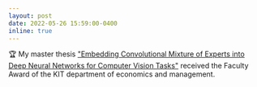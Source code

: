 ```yaml
---
layout: post
date: 2022-05-26 15:59:00-0400
inline: true
---
```


:trophy: My master thesis ["Embedding Convolutional Mixture of Experts into Deep Neural Networks for Computer Vision Tasks"](assets/pdf/Embedding_MoE_into_Deep_Neural_Networks_for_Computer_Vision_Tasks.pdf) received the Faculty Award of the KIT department of economics and management.

